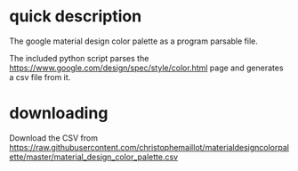 # quick description

The google material design color palette as a program parsable file.

The included python script parses the https://www.google.com/design/spec/style/color.html page and generates a csv file from it.

# downloading

Download the CSV from https://raw.githubusercontent.com/christophemaillot/materialdesigncolorpalette/master/material_design_color_palette.csv
